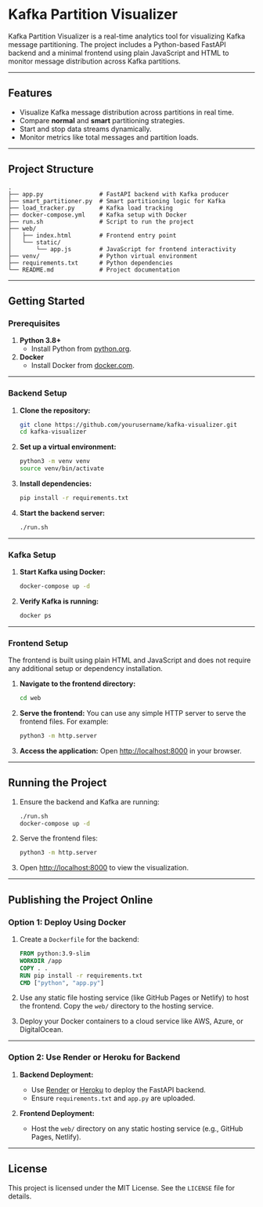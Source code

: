 # **Kafka Partition Visualizer**

Kafka Partition Visualizer is a real-time analytics tool for visualizing Kafka message partitioning. The project includes a Python-based FastAPI backend and a minimal frontend using plain JavaScript and HTML to monitor message distribution across Kafka partitions.

---

## **Features**

- Visualize Kafka message distribution across partitions in real time.
- Compare **normal** and **smart** partitioning strategies.
- Start and stop data streams dynamically.
- Monitor metrics like total messages and partition loads.

---

## **Project Structure**

```
.
├── app.py                # FastAPI backend with Kafka producer
├── smart_partitioner.py  # Smart partitioning logic for Kafka
├── load_tracker.py       # Kafka load tracking
├── docker-compose.yml    # Kafka setup with Docker
├── run.sh                # Script to run the project
├── web/
│   ├── index.html        # Frontend entry point
│   └── static/
│       └── app.js        # JavaScript for frontend interactivity
├── venv/                 # Python virtual environment
├── requirements.txt      # Python dependencies
└── README.md             # Project documentation
```

---

## **Getting Started**

### **Prerequisites**

1. **Python 3.8+**
   - Install Python from [python.org](https://www.python.org/downloads/).
2. **Docker**
   - Install Docker from [docker.com](https://www.docker.com/).

---

### **Backend Setup**

1. **Clone the repository:**

   ```bash
   git clone https://github.com/yourusername/kafka-visualizer.git
   cd kafka-visualizer
   ```

2. **Set up a virtual environment:**

   ```bash
   python3 -m venv venv
   source venv/bin/activate
   ```

3. **Install dependencies:**

   ```bash
   pip install -r requirements.txt
   ```

4. **Start the backend server:**
   ```bash
   ./run.sh
   ```

---

### **Kafka Setup**

1. **Start Kafka using Docker:**

   ```bash
   docker-compose up -d
   ```

2. **Verify Kafka is running:**
   ```bash
   docker ps
   ```

---

### **Frontend Setup**

The frontend is built using plain HTML and JavaScript and does not require any additional setup or dependency installation.

1. **Navigate to the frontend directory:**

   ```bash
   cd web
   ```

2. **Serve the frontend:**
   You can use any simple HTTP server to serve the frontend files. For example:

   ```bash
   python3 -m http.server
   ```

3. **Access the application:**
   Open [http://localhost:8000](http://localhost:8000) in your browser.

---

## **Running the Project**

1. Ensure the backend and Kafka are running:

   ```bash
   ./run.sh
   docker-compose up -d
   ```

2. Serve the frontend files:

   ```bash
   python3 -m http.server
   ```

3. Open [http://localhost:8000](http://localhost:8000) to view the visualization.

---

## **Publishing the Project Online**

### **Option 1: Deploy Using Docker**

1. Create a `Dockerfile` for the backend:

   ```Dockerfile
   FROM python:3.9-slim
   WORKDIR /app
   COPY . .
   RUN pip install -r requirements.txt
   CMD ["python", "app.py"]
   ```

2. Use any static file hosting service (like GitHub Pages or Netlify) to host the frontend. Copy the `web/` directory to the hosting service.

3. Deploy your Docker containers to a cloud service like AWS, Azure, or DigitalOcean.

---

### **Option 2: Use Render or Heroku for Backend**

1. **Backend Deployment:**

   - Use [Render](https://render.com/) or [Heroku](https://heroku.com/) to deploy the FastAPI backend.
   - Ensure `requirements.txt` and `app.py` are uploaded.

2. **Frontend Deployment:**
   - Host the `web/` directory on any static hosting service (e.g., GitHub Pages, Netlify).

---

## **License**

This project is licensed under the MIT License. See the `LICENSE` file for details.
